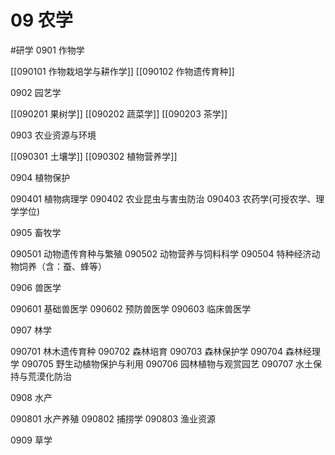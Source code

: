 # 09 农学
#研学
0901 作物学

[[090101 作物栽培学与耕作学]]
[[090102 作物遗传育种]]

0902 园艺学

[[090201 果树学]]
[[090202 蔬菜学]]
[[090203 茶学]]

0903 农业资源与环境

[[090301 土壤学]]
[[090302 植物营养学]]

0904 植物保护

090401 植物病理学
090402 农业昆虫与害虫防治
090403 农药学(可授农学、理学学位)

0905 畜牧学

090501 动物遗传育种与繁殖
090502 动物营养与饲料科学
090504 特种经济动物饲养（含：蚕、蜂等）

0906 兽医学

090601 基础兽医学
090602 预防兽医学
090603 临床兽医学

0907 林学

090701 林木遗传育种
090702 森林培育
090703 森林保护学
090704 森林经理学
090705 野生动植物保护与利用
090706 园林植物与观赏园艺
090707 水土保持与荒漠化防治

0908 水产

090801 水产养殖
090802 捕捞学
090803 渔业资源

0909 草学